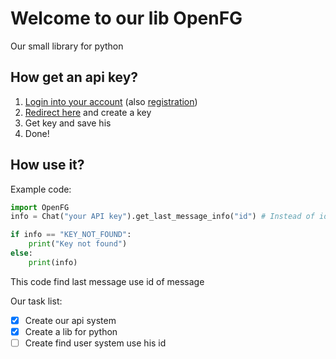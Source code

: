 # Welcome to our lib OpenFG
Our small library for python

## How get an api key?

1. [Login into your account](https://kararasenok.ueuo.com/accounts/login.php) (also [registration](https://kararasenok.ueuo.com/accounts/register.php))
2. [Redirect here](https://kararasenok.ueuo.com/api/create/) and create a key
3. Get key and save his
4. Done!

## How use it?
Example code:
````python
import OpenFG
info = Chat("your API key").get_last_message_info("id") # Instead of id, you can specify this: id - message id | sender - sender's name | sender_id - sender's id | message - message | created_at - when sent

if info == "KEY_NOT_FOUND":
    print("Key not found")
else:
    print(info)
````
This code find last message use id of message

Our task list:
- [x] Create our api system
- [x] Create a lib for python
- [ ] Create find user system use his id